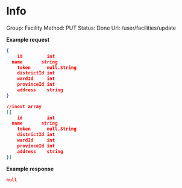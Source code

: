 # Info

Group: Facility
Method: PUT
Status: Done
Url: /user/facilities/update

**Example request**

```json
{
	id         int
  name       string 
	token      null.String
	districtId int   
	wardId     int   
	provinceId int    
	address    string 
}

//inout array
[{
	id         int
  name       string 
	token      null.String
	districtId int   
	wardId     int   
	provinceId int    
	address    string 
}]
```

**Example response**

```json
null
```